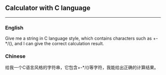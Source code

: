 ## Calculator with C language

---

### English

Give me a string in C language style, which contains characters such as +-*/(), and I can give the correct calculation result.

### Chinese

给我一个C语言风格的字符串，它包含+-*/()等字符，我能给出正确的计算结果。


